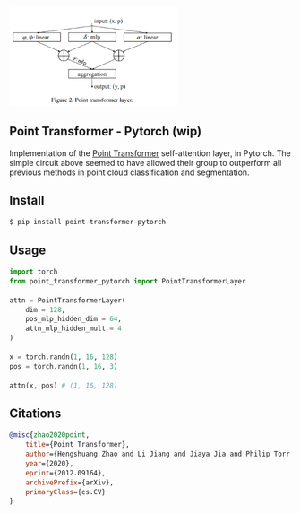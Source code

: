 <img src="./point-transformer-layer.png" width="300px"></img>

## Point Transformer - Pytorch (wip)

Implementation of the <a href="https://arxiv.org/abs/2012.09164">Point Transformer</a> self-attention layer, in Pytorch. The simple circuit above seemed to have allowed their group to outperform all previous methods in point cloud classification and segmentation.

## Install

```bash
$ pip install point-transformer-pytorch
```

## Usage

```python
import torch
from point_transformer_pytorch import PointTransformerLayer

attn = PointTransformerLayer(
    dim = 128,
    pos_mlp_hidden_dim = 64,
    attn_mlp_hidden_mult = 4
)

x = torch.randn(1, 16, 128)
pos = torch.randn(1, 16, 3)

attn(x, pos) # (1, 16, 128)
```

## Citations

```bibtex
@misc{zhao2020point,
    title={Point Transformer}, 
    author={Hengshuang Zhao and Li Jiang and Jiaya Jia and Philip Torr and Vladlen Koltun},
    year={2020},
    eprint={2012.09164},
    archivePrefix={arXiv},
    primaryClass={cs.CV}
}
```
